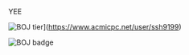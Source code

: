 YEE

![BOJ tier](http://mazassumnida.wtf/api/mini/generate_badge?boj=ssh9199)](https://www.acmicpc.net/user/ssh9199)

![BOJ badge](https://boj-badge.herokuapp.com/?id=ssh9199)

